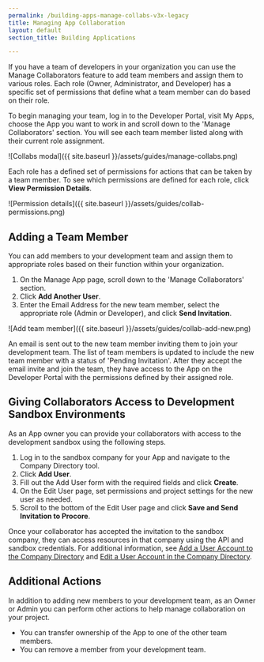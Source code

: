 ```yaml
---
permalink: /building-apps-manage-collabs-v3x-legacy
title: Managing App Collaboration
layout: default
section_title: Building Applications

---
```


If you have a team of developers in your organization you can use the Manage Collaborators feature to add team members and assign them to various roles.
Each role (Owner, Administrator, and Developer) has a specific set of permissions that define what a team member can do based on their role.

To begin managing your team, log in to the Developer Portal, visit My Apps, choose the App you want to work in and scroll down to the 'Manage Collaborators' section.
You will see each team member listed along with their current role assignment.

![Collabs modal]({{ site.baseurl }}/assets/guides/manage-collabs.png)

Each role has a defined set of permissions for actions that can be taken by a team member. To see which permissions are defined for each role, click **View Permission Details**.

![Permission details]({{ site.baseurl }}/assets/guides/collab-permissions.png)

## Adding a Team Member

You can add members to your development team and assign them to appropriate roles based on their function within your organization.

1. On the Manage App page, scroll down to the 'Manage Collaborators' section.
1. Click **Add Another User**.
1. Enter the Email Address for the new team member, select the appropriate role (Admin or Developer), and click **Send Invitation**.

![Add team member]({{ site.baseurl }}/assets/guides/collab-add-new.png)

An email is sent out to the new team member inviting them to join your development team.
The list of team members is updated to include the new team member with a status of 'Pending Invitation'.
After they accept the email invite and join the team, they have access to the App on the Developer Portal with the permissions defined by their assigned role.

## Giving Collaborators Access to Development Sandbox Environments

As an App owner you can provide your collaborators with access to the development sandbox using the following steps.

1. Log in to the sandbox company for your App and navigate to the Company Directory tool.
2. Click **Add User**.
3. Fill out the Add User form with the required fields and click **Create**.
4. On the Edit User page, set permissions and project settings for the new user as needed.
5. Scroll to the bottom of the Edit User page and click **Save and Send Invitation to Procore**.

Once your collaborator has accepted the invitation to the sandbox company, they can access resources in that company using the API and sandbox credentials.
For additional information, see [Add a User Account to the Company Directory](https://support.procore.com/products/online/user-guide/company-level/directory/tutorials/add-a-user-account-to-the-company-directory) and [Edit a User Account in the Company Directory](https://support.procore.com/products/online/user-guide/company-level/directory/tutorials/edit-a-user-account-in-the-company-directory).

## Additional Actions

In addition to adding new members to your development team, as an Owner or Admin you can perform other actions to help manage collaboration on your project.

- You can transfer ownership of the App to one of the other team members.
- You can remove a member from your development team.
